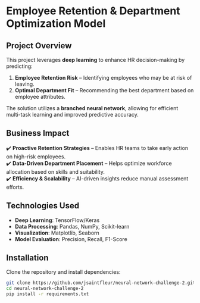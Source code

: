 # Employee Retention & Department Optimization Model  

## Project Overview  
This project leverages **deep learning** to enhance HR decision-making by predicting:  

1. **Employee Retention Risk** – Identifying employees who may be at risk of leaving.  
2. **Optimal Department Fit** – Recommending the best department based on employee attributes.  

The solution utilizes a **branched neural network**, allowing for efficient multi-task learning and improved predictive accuracy.  

## Business Impact  
✔️ **Proactive Retention Strategies** – Enables HR teams to take early action on high-risk employees.  
✔️ **Data-Driven Department Placement** – Helps optimize workforce allocation based on skills and suitability.  
✔️ **Efficiency & Scalability** – AI-driven insights reduce manual assessment efforts.  

## Technologies Used  
- **Deep Learning**: TensorFlow/Keras  
- **Data Processing**: Pandas, NumPy, Scikit-learn  
- **Visualization**: Matplotlib, Seaborn  
- **Model Evaluation**: Precision, Recall, F1-Score  

## Installation  
Clone the repository and install dependencies:  
```bash
git clone https://github.com/jsaintfleur/neural-network-challenge-2.git
cd neural-network-challenge-2
pip install -r requirements.txt


